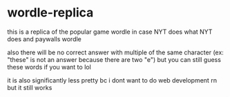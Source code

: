 # wordle-replica

this is a replica of the popular game wordle in case NYT does what NYT does and paywalls wordle

also there will be no correct answer with multiple of the same character (ex: "these" is not an answer because there are two "e")
but you can still guess these words if you want to lol

it is also significantly less pretty bc i dont want to do web development rn but it still works
